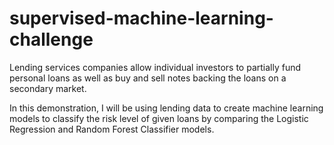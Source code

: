 # supervised-machine-learning-challenge

Lending services companies allow individual investors to partially fund personal loans as well as buy and sell notes backing the loans on a secondary market.

In this demonstration, I will be using lending data to create machine learning models to classify the risk level of given loans by comparing the Logistic Regression and Random Forest Classifier models.

